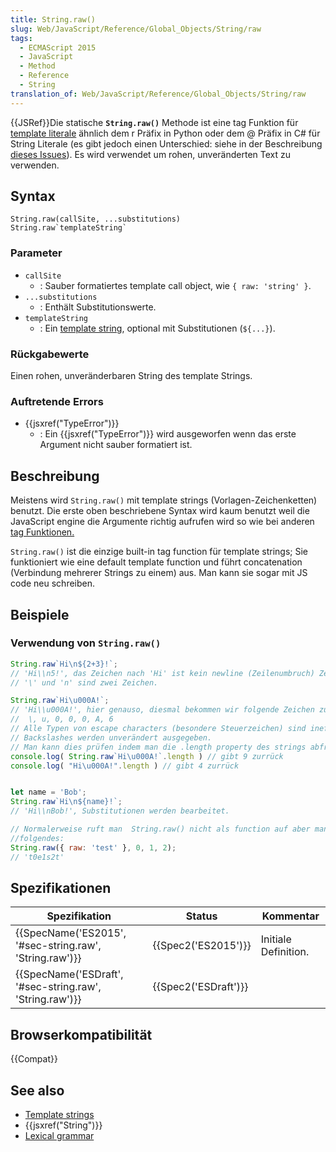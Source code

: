 ```yaml
---
title: String.raw()
slug: Web/JavaScript/Reference/Global_Objects/String/raw
tags:
  - ECMAScript 2015
  - JavaScript
  - Method
  - Reference
  - String
translation_of: Web/JavaScript/Reference/Global_Objects/String/raw
---
```

{{JSRef}}Die statische **`String.raw()`** Methode ist eine tag Funktion für [template literale](/de/docs/Web/JavaScript/Reference/template_strings) ähnlich dem r Präfix in Python oder dem @ Präfix in C# für String Literale (es gibt jedoch einen Unterschied: siehe in der Beschreibung [dieses Issues](https://bugs.chromium.org/p/v8/issues/detail?id=5016)). Es wird verwendet um rohen, unveränderten Text zu verwenden.

## Syntax

    String.raw(callSite, ...substitutions)
    String.raw`templateString`

### Parameter

- `callSite`
  - : Sauber formatiertes template call object, wie `{ raw: 'string' }`.
- `...substitutions`
  - : Enthält Substitutionswerte.
- `templateString`
  - : Ein [template string](/de/docs/Web/JavaScript/Reference/template_strings), optional mit Substitutionen (`${...}`).

### Rückgabewerte

Einen rohen, unveränderbaren String des template Strings.

### Auftretende Errors

- {{jsxref("TypeError")}}
  - : Ein {{jsxref("TypeError")}} wird ausgeworfen wenn das erste Argument nicht sauber formatiert ist.

## Beschreibung

Meistens wird `String.raw()` mit template strings (Vorlagen-Zeichenketten) benutzt. Die erste oben beschriebene Syntax wird kaum benutzt weil die JavaScript engine die Argumente richtig aufrufen wird so wie bei anderen [tag Funktionen.](/de/docs/Web/JavaScript/Reference/template_strings#Tagged_template_strings)

`String.raw()` ist die einzige built-in tag function für template strings; Sie funktioniert wie eine default template function und führt concatenation (Verbindung mehrerer Strings zu einem) aus. Man kann sie sogar mit JS code neu schreiben.

## Beispiele

### Verwendung von `String.raw()`

```js
String.raw`Hi\n${2+3}!`;
// 'Hi\\n5!', das Zeichen nach 'Hi' ist kein newline (Zeilenumbruch) Zeichen,
// '\' und 'n' sind zwei Zeichen.

String.raw`Hi\u000A!`;
// 'Hi\\u000A!', hier genauso, diesmal bekommen wir folgende Zeichen zurrück:
//  \, u, 0, 0, 0, A, 6
// Alle Typen von escape characters (besondere Steuerzeichen) sind ineffektiv
// Backslashes werden unverändert ausgegeben.
// Man kann dies prüfen indem man die .length property des strings abfragt
console.log( String.raw`Hi\u000A!`.length ) // gibt 9 zurrück
console.log( "Hi\u000A!".length ) // gibt 4 zurrück


let name = 'Bob';
String.raw`Hi\n${name}!`;
// 'Hi\\nBob!', Substitutionen werden bearbeitet.

// Normalerweise ruft man  String.raw() nicht als function auf aber man kann
//folgendes:
String.raw({ raw: 'test' }, 0, 1, 2);
// 't0e1s2t'
```

## Spezifikationen

| Spezifikation                                                                | Status                       | Kommentar            |
| ---------------------------------------------------------------------------- | ---------------------------- | -------------------- |
| {{SpecName('ES2015', '#sec-string.raw', 'String.raw')}}     | {{Spec2('ES2015')}}     | Initiale Definition. |
| {{SpecName('ESDraft', '#sec-string.raw', 'String.raw')}} | {{Spec2('ESDraft')}} |                      |

## Browserkompatibilität

{{Compat}}

## See also

- [Template strings](/de/docs/Web/JavaScript/Reference/template_strings)
- {{jsxref("String")}}
- [Lexical grammar](/de/docs/Web/JavaScript/Reference/Lexical_grammar)
